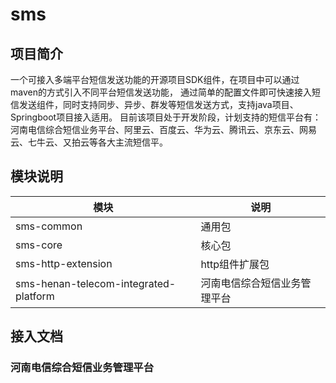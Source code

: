 # sms
## 项目简介
一个可接入多端平台短信发送功能的开源项目SDK组件，在项目中可以通过maven的方式引入不同平台短信发送功能，
通过简单的配置文件即可快速接入短信发送组件，同时支持同步、异步、群发等短信发送方式，支持java项目、Springboot项目接入适用。
目前该项目处于开发阶段，计划支持的短信平台有：河南电信综合短信业务平台、阿里云、百度云、华为云、腾讯云、京东云、网易云、七牛云、又拍云等各大主流短信平。

## 模块说明
| 模块 | 说明|
| --- | --- |
| sms-common | 通用包|
| sms-core | 核心包|
| sms-http-extension | http组件扩展包|
| sms-henan-telecom-integrated-platform | 河南电信综合短信业务管理平台 | 

## 接入文档
### 河南电信综合短信业务管理平台
